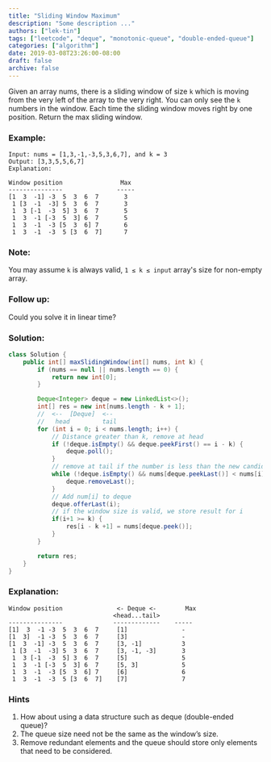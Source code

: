 ```yaml
---
title: "Sliding Window Maximum"
description: "Some description ..."
authors: ["lek-tin"]
tags: ["leetcode", "deque", "monotonic-queue", "double-ended-queue"]
categories: ["algorithm"]
date: 2019-03-08T23:26:00-08:00
draft: false
archive: false
---
```

Given an array nums, there is a sliding window of size `k` which is moving from the very left of the array to the very right. You can only see the `k` numbers in the window. Each time the sliding window moves right by one position. Return the max sliding window.

### Example:
```
Input: nums = [1,3,-1,-3,5,3,6,7], and k = 3
Output: [3,3,5,5,6,7] 
Explanation: 

Window position                Max
---------------               -----
[1  3  -1] -3  5  3  6  7       3
 1 [3  -1  -3] 5  3  6  7       3
 1  3 [-1  -3  5] 3  6  7       5
 1  3  -1 [-3  5  3] 6  7       5
 1  3  -1  -3 [5  3  6] 7       6
 1  3  -1  -3  5 [3  6  7]      7
```
### Note:
You may assume `k` is always valid, `1 ≤ k ≤ input` array's size for non-empty array.

### Follow up:
Could you solve it in linear time?
### Solution:
```java
class Solution {
    public int[] maxSlidingWindow(int[] nums, int k) {
        if (nums == null || nums.length == 0) {
            return new int[0];
        }

        Deque<Integer> deque = new LinkedList<>();
        int[] res = new int[nums.length - k + 1];
        //  <--  [Deque]  <--
        //   head         tail
        for (int i = 0; i < nums.length; i++) {
            // Distance greater than k, remove at head
            if (!deque.isEmpty() && deque.peekFirst() == i - k) {
                deque.poll();
            }
            // remove at tail if the number is less than the new candidate: num[i]
            while (!deque.isEmpty() && nums[deque.peekLast()] < nums[i]) {
                deque.removeLast();
            }
            // Add num[i] to deque
            deque.offerLast(i);
            // if the window size is valid, we store result for i
            if(i+1 >= k) {
                res[i - k +1] = nums[deque.peek()];
            }
        }

        return res;
    }
}
```
### Explanation:
```
Window position               <- Deque <-        Max
                             <head...tail>
---------------              -------------    -----
[1]  3  -1 -3  5  3  6  7     [1]               -
[1  3]  -1 -3  5  3  6  7     [3]               -
[1  3  -1] -3  5  3  6  7     [3, -1]           3
 1 [3  -1  -3] 5  3  6  7     [3, -1, -3]       3
 1  3 [-1  -3  5] 3  6  7     [5]               5
 1  3  -1 [-3  5  3] 6  7     [5, 3]            5
 1  3  -1  -3 [5  3  6] 7     [6]               6
 1  3  -1  -3  5 [3  6  7]    [7]               7
```
### Hints
1. How about using a data structure such as deque (double-ended queue)?
2. The queue size need not be the same as the window’s size.
3. Remove redundant elements and the queue should store only elements that need to be considered.